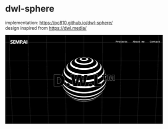# dwl-sphere
implementation: https://pc810.github.io/dwl-sphere/
<br/>
design inspired from https://dwl.media/

![Output](output.png)
